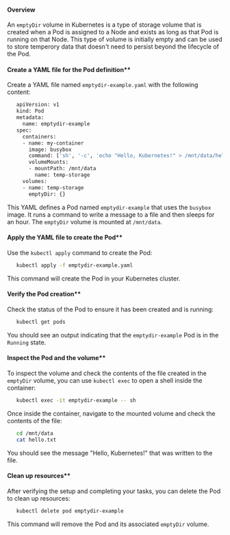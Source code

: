 #### Overview

An `emptyDir` volume in Kubernetes is a type of storage volume that is created when a Pod is assigned to a Node and exists as long as that Pod is running on that Node. This type of volume is initially empty and can be used to store temperory data that doesn't need to persist beyond the lifecycle of the Pod.

#### Create a YAML file for the Pod definition**

   Create a YAML file named `emptydir-example.yaml` with the following content:

```bash
   apiVersion: v1
   kind: Pod
   metadata:
     name: emptydir-example
   spec:
     containers:
     - name: my-container
       image: busybox
       command: ['sh', '-c', 'echo "Hello, Kubernetes!" > /mnt/data/hello.txt && sleep 3600']
       volumeMounts:
       - mountPath: /mnt/data
         name: temp-storage
     volumes:
     - name: temp-storage
       emptyDir: {}
```

   This YAML defines a Pod named `emptydir-example` that uses the `busybox` image. It runs a command to write a message to a file and then sleeps for an hour. The `emptyDir` volume is mounted at `/mnt/data`.

#### Apply the YAML file to create the Pod**

   Use the `kubectl apply` command to create the Pod:

```bash
   kubectl apply -f emptydir-example.yaml
```
   This command will create the Pod in your Kubernetes cluster.

####  Verify the Pod creation**

   Check the status of the Pod to ensure it has been created and is running:

```bash
   kubectl get pods
```

   You should see an output indicating that the `emptydir-example` Pod is in the `Running` state.

####  Inspect the Pod and the volume**

   To inspect the volume and check the contents of the file created in the `emptyDir` volume, you can use `kubectl exec` to open a shell inside the container:

```bash
   kubectl exec -it emptydir-example -- sh
```

   Once inside the container, navigate to the mounted volume and check the contents of the file:

```bash
   cd /mnt/data
   cat hello.txt
```

   You should see the message "Hello, Kubernetes!" that was written to the file.

####  Clean up resources**

   After verifying the setup and completing your tasks, you can delete the Pod to clean up resources:

```bash
   kubectl delete pod emptydir-example
```
   This command will remove the Pod and its associated `emptyDir` volume.
